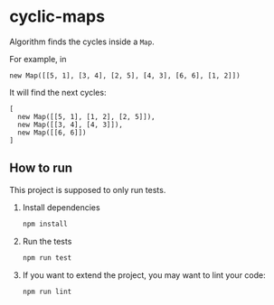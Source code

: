 # cyclic-maps

Algorithm finds the cycles inside a `Map`.

For example, in

```JS
new Map([[5, 1], [3, 4], [2, 5], [4, 3], [6, 6], [1, 2]])
```

It will find the next cycles:

```JS
[
  new Map([[5, 1], [1, 2], [2, 5]]),
  new Map([[3, 4], [4, 3]]),
  new Map([[6, 6]])
]
```

## How to run

This project is supposed to only run tests.

1. Install dependencies

    ```PowerShell
    npm install
    ```

2. Run the tests

    ```PowerShell
    npm run test
    ```

3. If you want to extend the project, you may want to lint your code:

    ```PowerShell
    npm run lint
    ```
